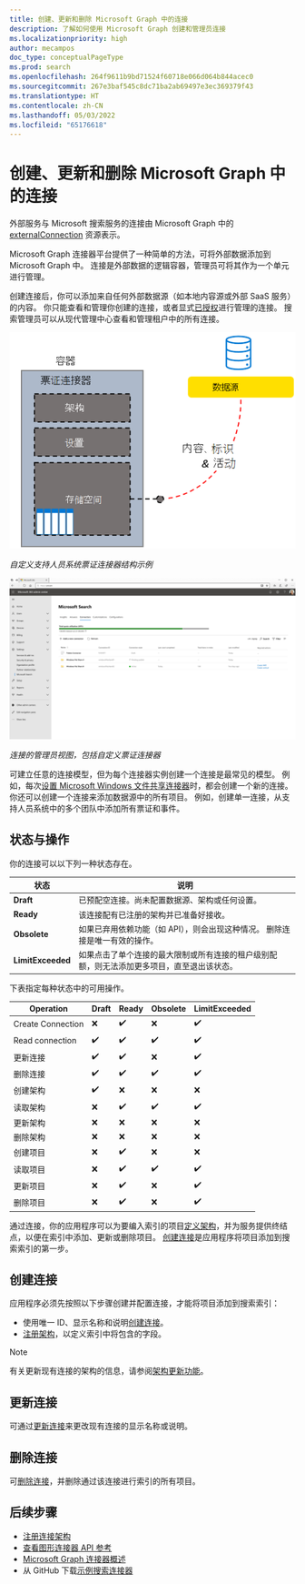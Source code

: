 ```yaml
---
title: 创建、更新和删除 Microsoft Graph 中的连接
description: 了解如何使用 Microsoft Graph 创建和管理员连接
ms.localizationpriority: high
author: mecampos
doc_type: conceptualPageType
ms.prod: search
ms.openlocfilehash: 264f9611b9bd71524f60718e066d064b844acec0
ms.sourcegitcommit: 267e3baf545c8dc71ba2ab69497e3ec369379f43
ms.translationtype: HT
ms.contentlocale: zh-CN
ms.lasthandoff: 05/03/2022
ms.locfileid: "65176618"
---
```

<!---<author of this doc: rsamai>--->

# <a name="create-update-and-delete-connections-in-microsoft-graph"></a>创建、更新和删除 Microsoft Graph 中的连接

外部服务与 Microsoft 搜索服务的连接由 Microsoft Graph 中的 [externalConnection](/graph/api/resources/externalconnection?view=graph-rest-beta&preserve-view=true) 资源表示。

Microsoft Graph 连接器平台提供了一种简单的方法，可将外部数据添加到 Microsoft Graph 中。 连接是外部数据的逻辑容器，管理员可将其作为一个单元进行管理。

创建连接后，你可以添加来自任何外部数据源（如本地内容源或外部 SaaS 服务）的内容。 你只能查看和管理你创建的连接，或者显式[已授权](/graph/api/external-post-connections?view=graph-rest-beta&preserve-view=true)进行管理的连接。 搜索管理员可以从现代管理中心查看和管理租户中的所有连接。

<!-- markdownlint-disable MD036 -->
![自定义支持人员系统票证连接器结构示例](./images/connectors-images/connecting-external-content-manage-connections-connector-structure.png)

*自定义支持人员系统票证连接器结构示例*

![连接的管理员视图，包括自定义票证连接器](./images/connectors-images/connecting-external-content-manage-connections-admin-view.svg)

*连接的管理员视图，包括自定义票证连接器*

<!-- markdownlint-enable MD036 -->

可建立任意的连接模型，但为每个连接器实例创建一个连接是最常见的模型。 例如，每次[设置 Microsoft Windows 文件共享连接器](/microsoftsearch/configure-connector)时，都会创建一个新的连接。 你还可以创建一个连接来添加数据源中的所有项目。 例如，创建单一连接，从支持人员系统中的多个团队中添加所有票证和事件。

## <a name="states-and-operations"></a>状态与操作

你的连接可以以下列一种状态存在。

| 状态             | 说明                                                                                                                                               |
|-------------------|-----------------------------------------------------------------------------------------------------------------------------------------------------------|
| **Draft**         | 已预配空连接。尚未配置数据源、架构或任何设置。                                                |
| **Ready**         | 该连接配有已注册的架构并已准备好接收。                                                                          |
| **Obsolete**      | 如果已弃用依赖功能（如 API），则会出现这种情况。 删除连接是唯一有效的操作。                           |
| **LimitExceeded** | 如果点击了单个连接的最大限制或所有连接的租户级别配额，则无法添加更多项目，直至退出该状态。 |

下表指定每种状态中的可用操作。

| Operation         | Draft              | Ready              | Obsolete           | LimitExceeded      |
|-------------------|--------------------|--------------------|--------------------|--------------------|
| Create Connection | :x:                | :heavy_check_mark: | :x:                | :heavy_check_mark: |
| Read connection   | :heavy_check_mark: | :heavy_check_mark: | :heavy_check_mark: | :heavy_check_mark: |
| 更新连接 | :heavy_check_mark: | :heavy_check_mark: | :x:                | :heavy_check_mark: |
| 删除连接 | :heavy_check_mark: | :heavy_check_mark: | :heavy_check_mark: | :heavy_check_mark: |
| 创建架构     | :heavy_check_mark: | :x:                | :x:                | :x:                |
| 读取架构       | :x:                | :heavy_check_mark: | :heavy_check_mark: | :heavy_check_mark: |
| 更新架构     | :x:                | :x:                | :x:                | :x:                |
| 删除架构     | :x:                | :x:                | :x:                | :x:                |
| 创建项目       | :x:                | :heavy_check_mark: | :x:                | :x:                |
| 读取项目         | :x:                | :heavy_check_mark: | :heavy_check_mark: | :heavy_check_mark: |
| 更新项目       | :x:                | :heavy_check_mark: | :x:                | :heavy_check_mark: |
| 删除项目       | :x:                | :heavy_check_mark: | :x:                | :heavy_check_mark: |

通过连接，你的应用程序可以为要编入索引的项目[定义架构](/graph/api/externalconnection-post-schema?view=graph-rest-beta&preserve-view=true)，并为服务提供终结点，以便在索引中添加、更新或删除项目。 [创建连接](#create-a-connection)是应用程序将项目添加到搜索索引的第一步。

## <a name="create-a-connection"></a>创建连接

应用程序必须先按照以下步骤创建并配置连接，才能将项目添加到搜索索引：

- 使用唯一 ID、显示名称和说明[创建连接](/graph/api/external-post-connections?view=graph-rest-beta&preserve-view=true)。
- [注册架构](/graph/api/externalconnection-post-schema?view=graph-rest-beta&preserve-view=true)，以定义索引中将包含的字段。

> [!NOTE]
> 有关更新现有连接的架构的信息，请参阅[架构更新功能](/graph/connecting-external-content-manage-schema#schema-update-capabilities)。

## <a name="update-a-connection"></a>更新连接

可通过[更新连接](/graph/api/externalconnection-update?view=graph-rest-beta&preserve-view=true)来更改现有连接的显示名称或说明。

## <a name="delete-a-connection"></a>删除连接

可[删除连接](/graph/api/externalconnection-delete?view=graph-rest-beta&preserve-view=true)，并删除通过该连接进行索引的所有项目。

## <a name="next-steps"></a>后续步骤

- [注册连接架构](/graph/connecting-external-content-manage-schema.md)
- [查看图形连接器 API 参考](/graph/api/resources/indexing-api-overview?view=graph-rest-beta&preserve-view=true)
- [Microsoft Graph 连接器概述](/microsoftsearch/connectors-overview)
- 从 GitHub 下载[示例搜索连接器](https://github.com/microsoftgraph/msgraph-search-connector-sample)
